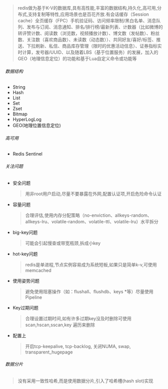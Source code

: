 > redis做为基于K-V的数据库,具有高性能,丰富的数据结构,持久化,高可用,分布式,支持复制等特性,应用场景也是百花齐放.有会话缓存（Session cache）全页缓存（FPC）手机验证码、访问频率限制/黑白名单、消息队列、发布与订阅、消息通知、排名/排行榜/最新列表、计数器（比如微博的转评赞计数、阅读数（浏览数，视频播放计数）、博文数（发帖数）、粉丝数、关注数（喜欢商品数）、未读数（动态数））、共同好友/喜好/标签、推送、下拉刷新、私信、商品库存管理（限时的优惠活动信息）、证券指标实时计算，发号器/UUID、以及随着LBS（基于位置服务）的发展，加入的GEO（地理信息定位）的功能和基于Lua自定义命令或功能等 

###### 数据结构

* String
* Hash
* List
* Set
* Zset
* Bitmap
* HyperLogLog
* GEO(地理位置信息定位)

###### 高可用

* Redis Sentinel

###### 关注问题

* 安全问题

  > 用非root用户启动,尽量不要暴露在外网,配置认证项,开启危险命令认证

* 容量问题

  > 合理评估,使用内存分配策略（no-enviction、allkeys-random、allkeys-lru、volatile-random、volatile-ttl、volatile-lru）水平拆分

* big-key问题

  > 可能会引起慢查或带宽瓶颈,拆成小key

* hot-key问题

  > redis是单进程,节点实例容易成为系统短板,如果只是简单k-v,可使用memcached

* 使用姿势问题

  > 避免使用阻塞操作（如：flushall、flushdb、keys *等）尽量使用Pipeline

* Key过期问题

  > 合理设置过期时间,如有许多过期key没及时删除可使用scan,hscan,sscan,key 遍历来删除

* 配置上

  > 开启tcp-keepalive, tcp-backlog, 关闭NUMA, swap, transparent_hugepage 

###### 数据分片

> 没有采用一致性哈希,而是使用数据分片,引入了哈希槽(hash slot)实现